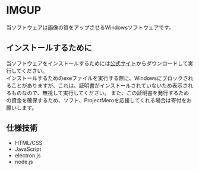 # IMGUP

当ソフトウェアは画像の質をアップさせるWindowsソフトウェアです。

## インストールするために

当ソフトウェアをインストールするためには[公式サイト](https://imgup.merofn.com)からダウンロードして実行してください。</br>
インストールするためのexeファイルを実行する際に、Windowsにブロックされることがありますが、これは、証明書がインストールされていないため表示されるものなので、無視して実行してください。
また、この証明書を発行するための資金を確保するため、ソフト、ProjectMeroを応援してくれる場合は寄付をお願いします。

## 仕様技術
- HTML/CSS
- JavaScript
- electron.js
- node.js

